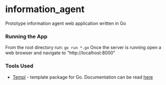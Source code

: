 # information_agent
Prototype information agent web application written in Go

### Running the App
From the root directory run: `go run *.go`
Once the server is running open a web browser and navigate to "http://localhost:8000"

### Tools Used
- [Templ](https://pkg.go.dev/github.com/josegpt/go-utils/templ) - template package for Go. Documentation can be read [here](https://templ.guide/)
